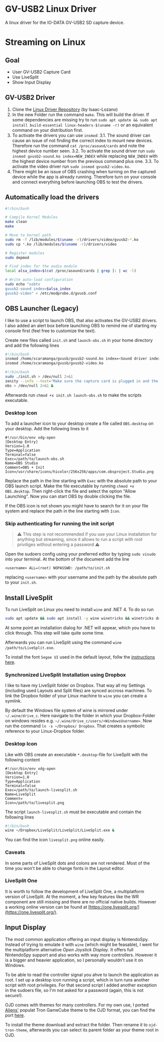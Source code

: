 GV-USB2 Linux Driver
====================

A linux driver for the IO-DATA GV-USB2 SD capture device.


# Streaming on Linux

## Goal

* User GV-USB2 Capture Card
* Use LiveSplit
* Show Input Display

## GV-USB2 Driver

1. Clone the [Linux Driver Repository](https://github.com/Isaac-Lozano/GV-USB2-Driver) (by Isaac-Lozano)
2. In the new Folder run the command `make`. This will build the driver. If some dependencies are missing try to run `sudo apt update && sudo apt install build-essential linux-headers-$(uname -r)` or an equivalent command on your distribution first.
3. To activate the drivers you can use `insmod`:
    3.1. The sound driver can cause an issue of not finding the correct index to mount new devices. Therefore run the command `cat /proc/asound/cards` and note the highest device number seen.
    3.2. To activate the sound driver run `sudo insmod gvusb2-sound.ko index=NEW_INDEX` while replacing `NEW_INDEX` with the highest device number from the previous command plus one.
    3.3. To activate the video driver run `sudo insmod gvusb2-video.ko`.
4. There might be an issue of OBS crashing when turning on the captured device while the app is already running. Therefore turn on your console and connect everything before launching OBS to test the drivers.

## Automatically load the drivers

```sh
#!/bin/bash

# Compile Kernel Modules
make clean
make

# Move to kernel path
sudo rm -f /lib/modules/$(uname -r)/drivers/video/gvusb2-*.ko
sudo cp *.ko /lib/modules/$(uname -r)/drivers/video

# Register modules
sudo depmod

# Find index for the audio module
local alsa_index=$(cat /proc/asound/cards | grep ]: | wc -l)

# Write auto-load configuration
sudo echo "usbtv
gvusb2-sound index=$alsa_index
gvusb2-video" > /etc/modprobe.d/gvusb.conf
```

## OBS Launcher (Legacy)

I like to use a script to launch OBS, that also activates the GV-USB2 drivers. I also added an alert box before launching OBS to remind me of starting my console first (feel free to customize the text).

Create new files called `init.sh` and `launch-obs.sh` in your home directory and add the following lines

```sh
#!/bin/bash
insmod /home/scaramanga/gvusb/gvusb2-sound.ko index=<Sound driver index>
insmod /home/scaramanga/gvusb/gvusb2-video.ko
```

```sh
#!/bin/bash
sudo ./init.sh > /dev/null 2>&1
zenity --info --text="Make sure the capture card is plugged in and the Wii is running!"
obs > /dev/null 2>&1 &

```

Afterwards run `chmod +x init.sh launch-obs.sh` to make the scripts executable.

### Desktop Icon

To add a launcher icon to your desktop create a file called `OBS.desktop` on your desktop. Add the following lines to it

```
#!/usr/bin/env xdg-open
[Desktop Entry]
Version=1.0
Type=Application
Terminal=false
Exec=/path/to/launch-obs.sh
Name=OBS Studio
Comment=OBS + Init
Icon=/usr/share/icons/hicolor/256x256/apps/com.obsproject.Studio.png
```

Replace the path in the line starting with `Exec` with the absolute path to your OBS launch script. Make the file executable by running `chmod +x OBS.desktop`. Then right-click the file and select the option "Allow Launching". Now you can start OBS by double clicking the file.

If the OBS icon is not shown you might have to search for it on your file system and replace the path in the line starting with `Icon`.

### Skip authenticating for running the init script

> :warning: This step is not recommended if you use your Linux installation for anything but streaming, since it allows to run a script with root priviliges without entering a password :warning:

Open the sudoers config using your preferred editor by typing `sudo visudo` into your terminal. At the bottom of the document add the line
```
<username> ALL=(root) NOPASSWD: /path/to/init.sh
```

replacing `<username>` with your username and the path by the absolute path to your `init.sh`.

## Install LiveSplit

To run LiveSplit on Linux you need to install `wine` and .NET 4. To do so run
```sh
sudo apt update && sudo apt install -y wine winetricks && winetricks dotnet48 && winetricks allfonts
```

At some point an installation dialog for .NET will appear, which you have to click through. This step will take quite some time.

Afterwards you can run LiveSplit using the command `wine /path/to/LiveSplit.exe`.

To install the font `Segoe UI` used in the default layout, follw the [instructions here](https://needforbits.wordpress.com/2017/07/19/install-microsoft-windows-fonts-on-ubuntu-the-ultimate-guide/).

### Synchronized LiveSplit Installation using Dropbox

I like to have my LiveSplit folder on Dropbox. That way all my Settings (including used Layouts and Split files) are synced accross machines. To link the Dropbox folder of your Linux machine to `wine` you can create a symlink.

By default the Windows file system of wine is mirrored under `~/.wine/drive_c`. Here navigate to the folder in which your Dropbox-Folder on windows resides e.g. `~/.wine/drive_c/users/<WindowsUsername>`. Now run the command `ln -s ~/Dropbox/ Dropbox`. That creates a symbolic reference to your Linux-Dropbox folder.

### Desktop Icon

Like with OBS create an executable `*.desktop`-file for LiveSplit with the following content

```
#!/usr/bin/env xdg-open
[Desktop Entry]
Version=1.0
Type=Application
Terminal=false
Exec=/path/to/launch-livesplit.sh
Name=LiveSplit
Comment=
Icon=/path/to/livesplit.png
```

The script `launch-livesplit.sh` must be executable and contain the following lines

```sh
#!/bin/bash
wine ~/Dropbox/LiveSplit/LiveSplit/LiveSplit.exe &
```

You can find the icon `livesplit.png` online easily.

### Caveats

In some parts of LiveSplit dots and colons are not rendered. Most of the time you won't be able to change fonts in the Layout editor.

### LiveSplit One

It is worth to follow the development of LiveSplit One, a multiplatform version of LiveSplit. At the moment, a few key features like the WR component are still missing and there are no official native builds. However a working online version can be found at [https://one.livesplit.org/](https://one.livesplit.org/).

## Input Display

The most common application offering an input display is NintendoSpy. Instead of trying to emulate it with `wine` (which might be feasable), I went for the multiplatform alternative *Open Joystick Display*. It offers full NintendoSpy support and also works with way more controllers. However it is a bigger and heavier application, so I personally wouldn't use it on Windows.

To be able to read the controller signal you ahve to launch the application as root. I set up a desktop icon running a script, which in turn runs another script with root privileges. For that second script I added another exception in the sudoers file, so I'm not asked for a password (again, this is not secure!).

OJD comes with themes for many controllers. For my own use, I ported [Aliens'](https://twitter.com/aliensqueakytoy) populat Tron GameCube theme to the OJD format, you can find the port [here](https://github.com/scaramangado/ojd-tron-theme).

To install the theme download and extract the folder. Then rename it to `ojd-tron-theme`, afterwards you can select its parent folder as your theme root in OJD.

